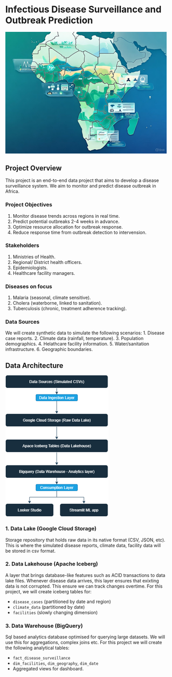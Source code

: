 # Infectious Disease Surveillance and Outbreak Prediction
![Population Health Image](src/images/banner_image.jpg)

## Project Overview
This project is an end-to-end data project that aims to develop a disease surveillance system. We aim to monitor and predict disease outbreak in Africa.

### Project Objectives
1. Monitor disease trends across regions in real time.
2. Predict potential outbreaks 2-4 weeks in advance.
3. Optimize resource allocation for outbreak response.
4. Reduce response time from outbreak detection to intervension.

### Stakeholders
1. Ministries of Health.
2. Regional/ District health officers.
3. Epidemiologists.
4. Healthcare facility managers.

### Diseases on focus
1. Malaria (seasonal, climate sensitive).
2. Cholera (waterborne, linked to sanitation).
3. Tuberculosis (chronic, treatment adherence tracking).

### Data Sources
We will create synthetic data to simulate the following scenarios:
    1. Disease case reports.
    2. Climate data (rainfall, temperature).
    3. Population demographics.
    4. Helathcare facility information.
    5. Water/sanitation infrastructure.
    6. Geographic boundaries.

## Data Architecture

![Flow Diagram](src/images/afriheath.drawio.png)

### 1. Data Lake (Google Cloud Storage)
Storage repository that holds raw data in its native format (CSV, JSON, etc). This is where the simulated disease reports, climate data, facility data will be stored in csv format.

### 2. Data Lakehouse (Apache Iceberg)
A layer that brings database-like features such as ACID transactions to data lake files. Whenever disease data arrives, this layer ensures that exixting data is not corrupted. This ensure we can track changes overtime.
For this project, we will create iceberg tables for:
- `disease_cases` (partitioned by date and region)
- `climate_data` (partitioned by date)
- `facilities` (slowly changing dimension)

### 3. Data Warehouse (BigQuery)
Sql based analytics database optimised for querying large datasets. We will use this for aggregations, complex joins etc.
For this project we will create the following analytical tables:
- `fact_disease_surveillance`
- `dim_facilities`, `dim_geography`, `dim_date`
- Aggregated views for dashboard.